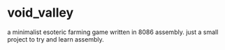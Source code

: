 # void_valley
a minimalist esoteric farming game written in 8086 assembly. just a small project to try and learn assembly. 
